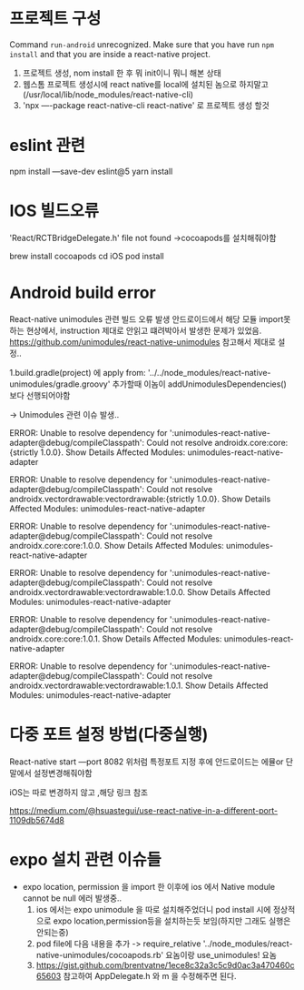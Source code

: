 # 프로젝트 구성
Command `run-android` unrecognized. Make sure that you have run `npm install` and that you are inside a react-native project.

1. 프로젝트 생성, nom install 한 후 뭐 init이니 뭐니 해본 상태
2. 웹스톰 프로젝트 생성시에 react native를 local에 설치된 놈으로 하지말고 (/usr/local/lib/node_modules/react-native-cli)
3. 'npx —-package react-native-cli react-native' 로 프로젝트 생성 할것


# eslint 관련
npm install —save-dev eslint@5
yarn install


# IOS 빌드오류
'React/RCTBridgeDelegate.h' file not found
->cocoapods를 설치해줘야함

brew install cocoapods
cd iOS
pod install


# Android build error 
React-native unimodules 관련 빌드 오류 발생
안드로이드에서 해당 모듈 import못하는 현상에서, instruction 제대로 안읽고 떄려박아서 발생한 문제가 있었음.
https://github.com/unimodules/react-native-unimodules 참고해서 제대로 설정..

 1.build.gradle(project) 에 apply from: '../../node_modules/react-native-unimodules/gradle.groovy' 추가할때 이놈이 addUnimodulesDependencies() 보다 선행되어야함

-> Unimodules 관련 이슈 발생..

ERROR: Unable to resolve dependency for ':unimodules-react-native-adapter@debug/compileClasspath': Could not resolve androidx.core:core:{strictly 1.0.0}.
Show Details
Affected Modules: unimodules-react-native-adapter

ERROR: Unable to resolve dependency for ':unimodules-react-native-adapter@debug/compileClasspath': Could not resolve androidx.vectordrawable:vectordrawable:{strictly 1.0.0}.
Show Details
Affected Modules: unimodules-react-native-adapter

ERROR: Unable to resolve dependency for ':unimodules-react-native-adapter@debug/compileClasspath': Could not resolve androidx.core:core:1.0.0.
Show Details
Affected Modules: unimodules-react-native-adapter

ERROR: Unable to resolve dependency for ':unimodules-react-native-adapter@debug/compileClasspath': Could not resolve androidx.vectordrawable:vectordrawable:1.0.0.
Show Details
Affected Modules: unimodules-react-native-adapter

ERROR: Unable to resolve dependency for ':unimodules-react-native-adapter@debug/compileClasspath': Could not resolve androidx.core:core:1.0.1.
Show Details
Affected Modules: unimodules-react-native-adapter

ERROR: Unable to resolve dependency for ':unimodules-react-native-adapter@debug/compileClasspath': Could not resolve androidx.vectordrawable:vectordrawable:1.0.1.
Show Details
Affected Modules: unimodules-react-native-adapter


# 다중 포트 설정 방법(다중실행)
React-native start —port 8082
위처럼 특정포트 지정 후에
안드로이드는 에뮬or 단말에서 설정변경해줘야함

iOS는 따로 변경하지 않고 ,해당 링크 참조

https://medium.com/@hsuastegui/use-react-native-in-a-different-port-1109db5674d8


# expo 설치 관련 이슈들
 - expo location, permission 을 import 한 이후에 ios 에서 Native module cannot be null 에러 발생중..
   1. ios 에서는 expo unimodule 을 따로 설치해주었더니 pod install 시에 정상적으로 expo location,permission등을 설치하는듯 보임(하지만 그래도 실행은 안되는중)
   2. pod file에 다음 내용을 추가 -> require_relative '../node_modules/react-native-unimodules/cocoapods.rb' 요놈이랑 use_unimodules! 요놈
   3. https://gist.github.com/brentvatne/1ece8c32a3c5c9d0ac3a470460c65603 참고하여 AppDelegate.h 와 m 을 수정해주면 된다.

   

